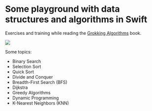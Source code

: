 # Some playground with data structures and algorithms in Swift 

Exercises and training while reading the [Grokking Algorithms](https://www.manning.com/books/grokking-algorithms) book.

![](https://images.manning.com/360/480/resize/book/3/0b325da-eb26-4e50-8a2a-46042c647083/Bhargava-Algorithms_hires.png)

Some topics:
- Binary Search
- Selection Sort
- Quick Sort
- Divide and Conquer
- Breadth-First Search (BFS)
- Dijkstra
- Greedy Algorithms
- Dynamic Programming
- K-Nearest Neighbors (KNN)
